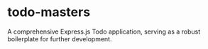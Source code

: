 # todo-masters
A comprehensive Express.js Todo application, serving as a robust boilerplate for further development.
